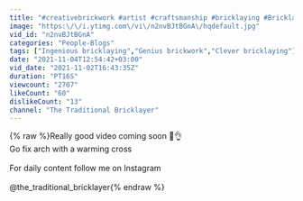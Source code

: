 ```yaml
---
title: "#creativebrickwork #artist #craftsmanship #bricklaying #Bricklayingtips  ingenious bricklaying🧱"
image: "https:\/\/i.ytimg.com\/vi\/n2nvBJtBGnA\/hqdefault.jpg"
vid_id: "n2nvBJtBGnA"
categories: "People-Blogs"
tags: ["Ingenious bricklaying","Genius brickwork","Clever bricklaying"]
date: "2021-11-04T12:54:42+03:00"
vid_date: "2021-11-02T16:43:35Z"
duration: "PT16S"
viewcount: "2707"
likeCount: "60"
dislikeCount: "13"
channel: "The Traditional Bricklayer"
---
```

{% raw %}Really good video coming soon 🧱👌<br />Go fix arch with a warming cross <br /><br />For daily content follow me on Instagram <br /><br />@the_traditional_bricklayer{% endraw %}
